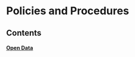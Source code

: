 # Policies and Procedures

## Contents
#### [Open Data](https://bayareametro.github.io/Spatial-Analysis-Mapping-Projects/Best-Practices-Procedures/opendata/openDataSite.md)
